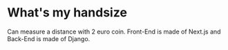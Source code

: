 # What's my handsize

Can measure a distance with 2 euro coin.
Front-End is made of Next.js and Back-End is made of Django.